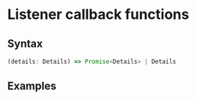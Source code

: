 # Listener callback functions

## Syntax
```javascript
(details: Details) => Promise<Details> | Details
```

## Examples
```javascript

```